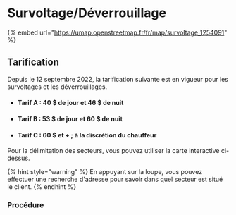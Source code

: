 # Survoltage/Déverrouillage

{% embed url="https://umap.openstreetmap.fr/fr/map/survoltage_1254091" %}

## Tarification

Depuis le 12 septembre 2022, la tarification suivante est en vigueur pour les survoltages et les déverrouillages.

* #### Tarif A : 40 $ de jour et 46 $ de nuit
* #### Tarif B : 53 $ de jour et 60 $ de nuit
* #### Tarif C : 60 $ et + ; à la discrétion du chauffeur

Pour la délimitation des secteurs, vous pouvez utiliser la carte interactive ci-dessus.

{% hint style="warning" %}
En appuyant sur la loupe, vous pouvez effectuer une recherche d'adresse pour savoir dans quel secteur est situé le client.
{% endhint %}

### Procédure
